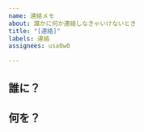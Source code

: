 ```yaml
---
name: 連絡メモ
about: 誰かに何か連絡しなきゃいけないとき
title: "[連絡]"
labels: 連絡
assignees: usa0w0

---
```


## 誰に？


## 何を？
